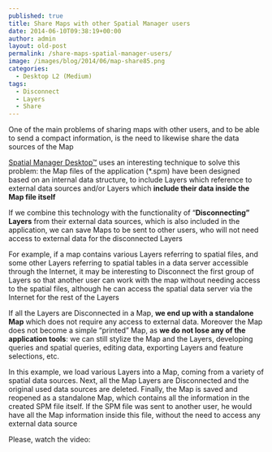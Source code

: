 ```yaml
---
published: true
title: Share Maps with other Spatial Manager users
date: 2014-06-10T09:38:19+00:00
author: admin
layout: old-post
permalink: /share-maps-spatial-manager-users/
image: /images/blog/2014/06/map-share85.png
categories:
  - Desktop L2 (Medium)
tags:
  - Disconnect
  - Layers
  - Share
---
```

One of the main problems of sharing maps with other users, and to be able to send a compact information, is the need to likewise share the data sources of the Map<!--more-->

<a title="Spatial Manager Desktop page" href="http://www.spatialmanager.com/spm-desktop/" target="_blank" rel="nofollow">Spatial Manager Desktop™</a> uses an interesting technique to solve this problem: the Map files of the application (*.spm) have been designed based on an internal data structure, to include Layers which reference to external data sources and/or Layers which **include their data inside the Map file itself**

If we combine this technology with the functionality of &#8220;**Disconnecting&#8221; Layers** from their external data sources, which is also included in the application, we can save Maps to be sent to other users, who will not need access to external data for the disconnected Layers

For example, if a map contains various Layers referring to spatial files, and some other Layers referring to spatial tables in a data server accessible through the Internet, it may be interesting to Disconnect the first group of Layers so that another user can work with the map without needing access to the spatial files, although he can access the spatial data server via the Internet for the rest of the Layers

If all the Layers are Disconnected in a Map, **we end up with a standalone Map** which does not require any access to external data. Moreover the Map does not become a simple &#8220;printed&#8221; Map, as **we do not lose any of the application tools**: we can still stylize the Map and the Layers, developing queries and spatial queries, editing data, exporting Layers and feature selections, etc.

In this example, we load various Layers into a Map, coming from a variety of spatial data sources. Next, all the Map Layers are Disconnected and the original used data sources are deleted. Finally, the Map is saved and reopened as a standalone Map, which contains all the information in the created SPM file itself. If the SPM file was sent to another user, he would have all the Map information inside this file, without the need to access any external data source

Please, watch the video: